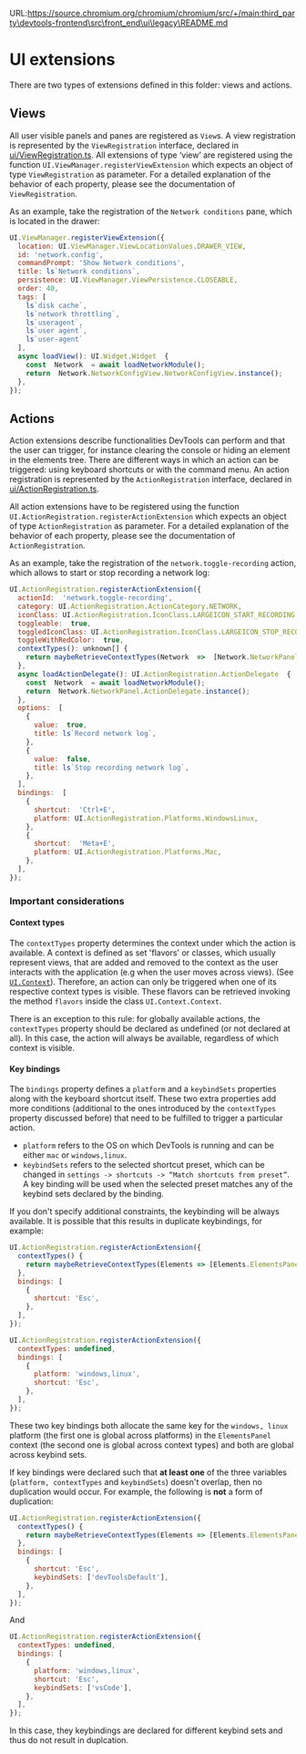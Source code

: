 URL:https://source.chromium.org/chromium/chromium/src/+/main:third_party\devtools-frontend\src\front_end\ui\legacy\README.md
# UI extensions

There are two types of extensions defined in this folder: views and actions.

## Views

All user visible panels and panes are registered as `View`s.
A view registration is represented by the `ViewRegistration` interface, declared in [ui/ViewRegistration.ts](./ViewRegistration.ts).
All extensions of type ‘view’ are registered using the function `UI.ViewManager.registerViewExtension` which expects an object of type `ViewRegistration` as parameter.
For a detailed explanation of the behavior of each property, please see the documentation of `ViewRegistration`.

As an example, take the registration of the `Network conditions` pane, which is located in the drawer:

```js
UI.ViewManager.registerViewExtension({
  location: UI.ViewManager.ViewLocationValues.DRAWER_VIEW,
  id: 'network.config',
  commandPrompt: 'Show Network conditions',
  title: ls`Network conditions`,
  persistence: UI.ViewManager.ViewPersistence.CLOSEABLE,
  order: 40,
  tags: [
    ls`disk cache`,
    ls`network throttling`,
    ls`useragent`,
    ls`user agent`,
    ls`user-agent`
  ],
  async loadView(): UI.Widget.Widget  {
    const  Network  = await loadNetworkModule();
    return  Network.NetworkConfigView.NetworkConfigView.instance();
  },
});
```

## Actions
Action extensions describe functionalities DevTools can perform and that the user can trigger, for instance clearing the console or hiding an element in the elements tree.
There are different ways in which an action can be triggered: using keyboard shortcuts or with the command menu.
An action registration is represented by the `ActionRegistration` interface, declared in [ui/ActionRegistration.ts](./ActionRegistration.ts).

All action extensions  have to be registered using the function `UI.ActionRegistration.registerActionExtension` which expects an object of type `ActionRegistration` as parameter.
For a detailed explanation of the behavior of each property, please see the documentation of `ActionRegistration`.

As an example, take the registration of the  `network.toggle-recording` action, which allows to start or stop recording a network log:

```js
UI.ActionRegistration.registerActionExtension({
  actionId:  'network.toggle-recording',
  category: UI.ActionRegistration.ActionCategory.NETWORK,
  iconClass: UI.ActionRegistration.IconClass.LARGEICON_START_RECORDING,
  toggleable:  true,
  toggledIconClass: UI.ActionRegistration.IconClass.LARGEICON_STOP_RECORDING,
  toggleWithRedColor:  true,
  contextTypes(): unknown[] {
    return maybeRetrieveContextTypes(Network  =>  [Network.NetworkPanel.NetworkPanel]);
  },
  async loadActionDelegate(): UI.ActionRegistration.ActionDelegate  {
    const  Network  = await loadNetworkModule();
    return  Network.NetworkPanel.ActionDelegate.instance();
  },
  options:  [
    {
      value:  true,
      title: ls`Record network log`,
    },
    {
      value:  false,
      title: ls`Stop recording network log`,
    },
  ],
  bindings:  [
    {
      shortcut:  'Ctrl+E',
      platform: UI.ActionRegistration.Platforms.WindowsLinux,
    },
    {
      shortcut:  'Meta+E',
      platform: UI.ActionRegistration.Platforms.Mac,
    },
  ],
});
```

### Important considerations

#### Context types
The `contextTypes` property determines the context under which the action is available.
A context is defined as set 'flavors' or classes, which usually represent views, that are added and removed to the context as the user interacts with the application (e.g when the user moves across views).
(See [`UI.Context`](./Context.js)).
Therefore, an action can only be triggered when one of its respective context types is visible.
These flavors can be retrieved invoking the method `flavors` inside the class `UI.Context.Context`.

There is an exception to this rule: for globally available actions, the `contextTypes` property should be declared as undefined (or not declared at all).
In this case, the action will always be available, regardless of which context is visible.

#### Key bindings

The `bindings` property defines a `platform` and a `keybindSets` properties along with the keyboard shortcut itself.
These two extra properties add more conditions (additional to the ones introduced by the `contextTypes` property discussed before) that need to be fulfilled to trigger a particular action.

- `platform` refers to the OS on which DevTools is running and can be either `mac` or `windows,linux`.
- `keybindSets` refers to the selected shortcut preset, which can be changed in `settings -> shortcuts -> “Match shortcuts from preset”`.
A key binding will be used when the selected preset matches any of the keybind sets declared by the binding.

If you don't specify additional constraints, the keybinding will be always available.
It is possible that this results in duplicate keybindings, for example:

```js
UI.ActionRegistration.registerActionExtension({
  contextTypes() {
    return maybeRetrieveContextTypes(Elements => [Elements.ElementsPanel.ElementsPanel]);
  },
  bindings: [
    {
      shortcut: 'Esc',
    },
  ],
});

UI.ActionRegistration.registerActionExtension({
  contextTypes: undefined,
  bindings: [
    {
      platform: 'windows,linux',
      shortcut: 'Esc',
    },
  ],
});
```

These two key bindings both allocate the same key for the `windows, linux` platform (the first one is global across platforms) in the `ElementsPanel` context (the second one is global across context types) and both are global across keybind sets.

If key bindings were declared such that **at least one** of the three variables (`platform, contextTypes` and `keybindSets`) doesn't overlap, then no duplication would occur.
For example, the following is **not** a form of duplication:

```js
UI.ActionRegistration.registerActionExtension({
  contextTypes() {
    return maybeRetrieveContextTypes(Elements => [Elements.ElementsPanel.ElementsPanel]);
  },
  bindings: [
    {
      shortcut: 'Esc',
      keybindSets: ['devToolsDefault'],
    },
  ],
});
```
And
```js
UI.ActionRegistration.registerActionExtension({
  contextTypes: undefined,
  bindings: [
    {
      platform: 'windows,linux',
      shortcut: 'Esc',
      keybindSets: ['vsCode'],
    },
  ],
});
```
In this case, they keybindings are declared for different keybind sets and thus do not result in duplcation.
